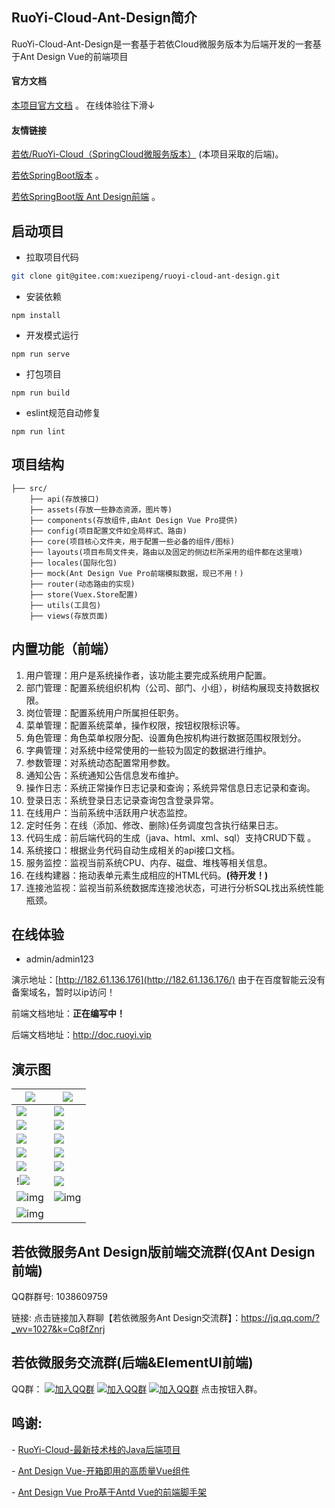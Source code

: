 ##  RuoYi-Cloud-Ant-Design简介

RuoYi-Cloud-Ant-Design是一套基于若依Cloud微服务版本为后端开发的一套基于Ant Design Vue的前端项目

#### 官方文档
[本项目官方文档](https://rycloud-docs.itsnkkka.cn/) 。
在线体验往下滑↓
#### 友情链接
[若依/RuoYi-Cloud（SpringCloud微服务版本）](https://gitee.com/y_project/RuoYi-Cloud) (本项目采取的后端)。

[若依SpringBoot版本](https://gitee.com/y_project/RuoYi-Vue) 。

[若依SpringBoot版 Ant Design前端](https://gitee.com/fuzui/RuoYi-Antdv) 。

## 启动项目

- 拉取项目代码

```bash
git clone git@gitee.com:xuezipeng/ruoyi-cloud-ant-design.git
```

- 安装依赖

```
npm install
```

- 开发模式运行

```
npm run serve
```

- 打包项目

```
npm run build
```

- eslint规范自动修复

```
npm run lint
```

## 项目结构

```
├── src/
    ├── api(存放接口)
    ├── assets(存放一些静态资源，图片等)
    ├── components(存放组件,由Ant Design Vue Pro提供)
    ├── config(项目配置文件如全局样式、路由)
    ├── core(项目核心文件夹，用于配置一些必备的组件/图标)
    ├── layouts(项目布局文件夹，路由以及固定的侧边栏所采用的组件都在这里哦)
    ├── locales(国际化包)
    ├── mock(Ant Design Vue Pro前端模拟数据，现已不用！)
    ├── router(动态路由的实现)
    ├── store(Vuex.Store配置)
    ├── utils(工具包)
    ├── views(存放页面)
```

## 内置功能（前端）

1. 用户管理：用户是系统操作者，该功能主要完成系统用户配置。
2. 部门管理：配置系统组织机构（公司、部门、小组），树结构展现支持数据权限。
3. 岗位管理：配置系统用户所属担任职务。
4. 菜单管理：配置系统菜单，操作权限，按钮权限标识等。
5. 角色管理：角色菜单权限分配、设置角色按机构进行数据范围权限划分。
6. 字典管理：对系统中经常使用的一些较为固定的数据进行维护。
7. 参数管理：对系统动态配置常用参数。
8. 通知公告：系统通知公告信息发布维护。
9. 操作日志：系统正常操作日志记录和查询；系统异常信息日志记录和查询。
10. 登录日志：系统登录日志记录查询包含登录异常。
11. 在线用户：当前系统中活跃用户状态监控。
12. 定时任务：在线（添加、修改、删除)任务调度包含执行结果日志。
13. 代码生成：前后端代码的生成（java、html、xml、sql）支持CRUD下载 。
14. 系统接口：根据业务代码自动生成相关的api接口文档。
15. 服务监控：监视当前系统CPU、内存、磁盘、堆栈等相关信息。
16. 在线构建器：拖动表单元素生成相应的HTML代码。**(待开发！)**
17. 连接池监视：监视当前系统数据库连接池状态，可进行分析SQL找出系统性能瓶颈。

## 在线体验

- admin/admin123

演示地址：[http://182.61.136.176](http://182.61.136.176/) 由于在百度智能云没有备案域名，暂时以ip访问！

前端文档地址：**正在编写中！**

后端文档地址：http://doc.ruoyi.vip

## 演示图

| ![](https://snkkkait.oss-cn-beijing.aliyuncs.com/picgo/20210101113510.png) | ![](https://snkkkait.oss-cn-beijing.aliyuncs.com/picgo/20210101113541.png) |
| ------------------------------------------------------------ | ------------------------------------------------------------ |
| ![](https://snkkkait.oss-cn-beijing.aliyuncs.com/picgo/20210101113610.png) | ![](https://snkkkait.oss-cn-beijing.aliyuncs.com/picgo/20210101113628.png) |
| ![](https://snkkkait.oss-cn-beijing.aliyuncs.com/picgo/20210101113749.png) | ![](https://snkkkait.oss-cn-beijing.aliyuncs.com/picgo/20210101113826.png) |
| ![](https://snkkkait.oss-cn-beijing.aliyuncs.com/picgo/20210101113857.png) | ![](https://snkkkait.oss-cn-beijing.aliyuncs.com/picgo/20210101113922.png) |
| ![](https://snkkkait.oss-cn-beijing.aliyuncs.com/picgo/20210101113945.png) | ![](https://snkkkait.oss-cn-beijing.aliyuncs.com/picgo/20210101114121.png) |
| ![](https://snkkkait.oss-cn-beijing.aliyuncs.com/picgo/20210101114237.png) | ![](https://snkkkait.oss-cn-beijing.aliyuncs.com/picgo/20210101114256.png) |
| !![](https://snkkkait.oss-cn-beijing.aliyuncs.com/picgo/20210101114540.png) | ![](https://snkkkait.oss-cn-beijing.aliyuncs.com/picgo/20210101114602.png) |
| ![img](https://oscimg.oschina.net/oscnet/up-ece3fd37a3d4bb75a3926e905a3c5629055.png) | ![img](https://oscimg.oschina.net/oscnet/up-92ffb7f3835855cff100fa0f754a6be0d99.png) |
| ![img](https://oscimg.oschina.net/oscnet/up-ff9e3066561574aca73005c5730c6a41f15.png) |                                                              |

## 若依微服务Ant Design版前端交流群(仅Ant Design前端)

QQ群群号:  1038609759

链接: 点击链接加入群聊【若依微服务Ant Design交流群】：https://jq.qq.com/?_wv=1027&k=Cq8fZnrj

## 若依微服务交流群(后端&ElementUI前端)

QQ群： [![加入QQ群](https://img.shields.io/badge/%E5%B7%B2%E6%BB%A1-42799195-blue.svg)](https://jq.qq.com/?_wv=1027&k=yqInfq0S) [![加入QQ群](https://img.shields.io/badge/%E5%B7%B2%E6%BB%A1-170157040-blue.svg)](https://jq.qq.com/?_wv=1027&k=Oy1mb3p8) [![加入QQ群](https://img.shields.io/badge/130643120-blue.svg)](https://jq.qq.com/?_wv=1027&k=rvxkJtXK) 点击按钮入群。



##  鸣谢:

\- [RuoYi-Cloud-最新技术栈的Java后端项目](https://doc.ruoyi.vip/ruoyi-cloud/)

\- [Ant Design Vue-开箱即用的高质量Vue组件](https://www.antdv.com/docs/vue/introduce-cn/)

\- [Ant Design Vue Pro基于Antd Vue的前端脚手架](https://gitee.com/sendya/ant-design-pro-vue)